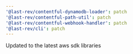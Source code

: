 ```yaml
---
'@last-rev/contentful-dynamodb-loader': patch
'@last-rev/contentful-path-util': patch
'@last-rev/contentful-webhook-handler': patch
'@last-rev/cli': patch
---
```


Updated to the latest aws sdk libraries

